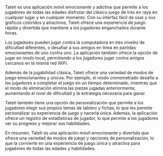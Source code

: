 Tateti es una aplicación móvil emocionante y adictiva que permite a los jugadores de todas las edades disfrutar del clásico juego de tres en raya en cualquier lugar y en cualquier momento. Con su interfaz fácil de usar y sus gráficos coloridos y atractivos, Tateti ofrece una experiencia de juego rápida y divertida que mantiene a los jugadores enganchados durante horas.

Los jugadores pueden jugar contra la computadora en tres niveles de dificultad diferentes, o desafiar a sus amigos en línea en partidas emocionantes de uno contra uno. La aplicación también ofrece la opción de jugar en modo local, permitiendo a los jugadores jugar contra amigos cercanos en la misma red WiFi.

Además de la jugabilidad clásica, Tateti ofrece una variedad de modos de juego emocionantes y únicos. Por ejemplo, el modo cronometrado desafía a los jugadores a completar el juego en un tiempo determinado, mientras que el modo de eliminación elimina las piezas jugadas anteriormente, aumentando el nivel de dificultad y la estrategia necesaria para ganar.

Tateti también tiene una opción de personalización que permite a los jugadores elegir sus propios temas de tablero y fichas, lo que les permite personalizar su experiencia de juego y hacerla única. Además, la aplicación ofrece un registro de estadísticas de jugador, lo que permite a los jugadores ver su progreso y mejorar sus habilidades.

En resumen, Tateti es una aplicación móvil emocionante y divertida que ofrece una variedad de modos de juego y opciones de personalización, lo que la convierte en una experiencia de juego única y atractiva para jugadores de todas las edades y habilidades.